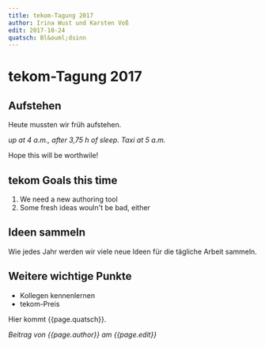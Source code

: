 ```yaml
---
title: tekom-Tagung 2017
author: Irina Wust und Karsten Voß
edit: 2017-10-24
quatsch: Bl&ouml;dsinn
---
```


# tekom-Tagung 2017

## Aufstehen
Heute mussten wir früh aufstehen. 

*up at 4 a.m., after 3,75 h of sleep. Taxi at 5 a.m.*

Hope this will be worthwile!

## tekom Goals this time
1. We need a new authoring tool
1. Some fresh ideas wouln't be bad, either

## Ideen sammeln

Wie jedes Jahr werden wir viele neue Ideen für die tägliche Arbeit sammeln. 

## Weitere wichtige Punkte

* Kollegen kennenlernen
* tekom-Preis

Hier kommt {{page.quatsch}}.

_Beitrag von {{page.author}} am {{page.edit}}_
